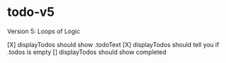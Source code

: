 # todo-v5
Version 5: Loops of Logic

[X] displayTodos should show .todoText
[X] displayTodos should tell you if .todos is empty
[] displayTodos should show completed

